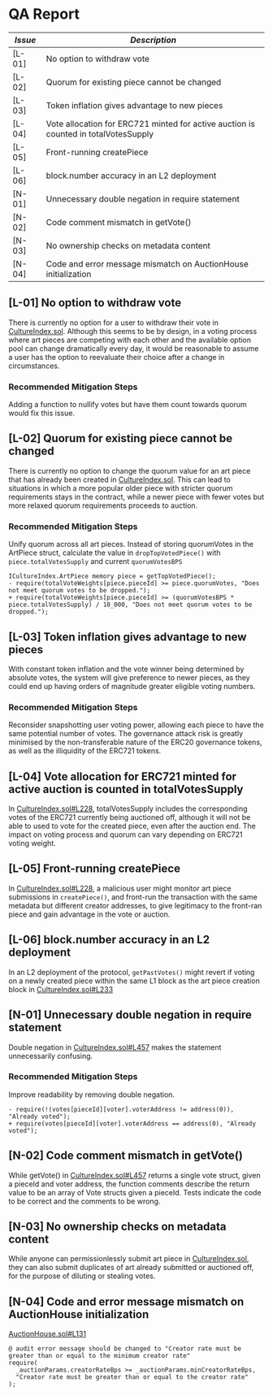 # QA Report

| *Issue* | *Description*                                                                  |
|---------|--------------------------------------------------------------------------------|
| [L-01]  | No option to withdraw vote                                                     |
| [L-02]  | Quorum for existing piece cannot be changed                                    |
| [L-03]  | Token inflation gives advantage to new pieces                                  |
| [L-04]  | Vote allocation for ERC721 minted for active auction is counted in totalVotesSupply                                                                           |
| [L-05]  | Front-running createPiece                                                      |
| [L-06]  | block.number accuracy in an L2 deployment                                      |
| [N-01]  | Unnecessary double negation in require statement                               |
| [N-02]  | Code comment mismatch in getVote()                                             |
| [N-03]  | No ownership checks on metadata content                                        |
| [N-04]  | Code and error message mismatch on AuctionHouse initialization                 |

## [L-01] No option to withdraw vote

There is currently no option for a user to withdraw their vote in [CultureIndex.sol](https://github.com/code-423n4/2023-12-revolutionprotocol/blob/d42cc62b873a1b2b44f57310f9d4bbfdd875e8d6/packages/revolution/src/CultureIndex.sol). Although this seems to be by design, in a voting process where art pieces are competing with each other and the available option pool can change dramatically every day, it would be reasonable to assume a user has the option to reevaluate their choice after a change in circumstances.

### **Recommended Mitigation Steps**

Adding a function to nullify votes but have them count towards quorum would fix this issue.

## [L-02] Quorum for existing piece cannot be changed

There is currently no option to change the quorum value for an art piece that has already been created in [CultureIndex.sol](https://github.com/code-423n4/2023-12-revolutionprotocol/blob/d42cc62b873a1b2b44f57310f9d4bbfdd875e8d6/packages/revolution/src/CultureIndex.sol). This can lead to situations in which a more popular older piece with stricter quorum requirements stays in the contract, while a newer piece with fewer votes but more relaxed quorum requirements proceeds to auction.

### **Recommended Mitigation Steps**

Unify quorum across all art pieces. Instead of storing quorumVotes in the ArtPiece struct, calculate the value in ```dropTopVotedPiece()``` with ```piece.totalVotesSupply``` and current ```quorumVotesBPS```

```
ICultureIndex.ArtPiece memory piece = getTopVotedPiece();
- require(totalVoteWeights[piece.pieceId] >= piece.quorumVotes, "Does not meet quorum votes to be dropped.");
+ require(totalVoteWeights[piece.pieceId] >= (quorumVotesBPS * piece.totalVotesSupply) / 10_000, "Does not meet quorum votes to be dropped.");
```

## [L-03] Token inflation gives advantage to new pieces

With constant token inflation and the vote winner being determined by absolute votes, the system will give preference to newer pieces, as they could end up having orders of magnitude greater eligible voting numbers.

### **Recommended Mitigation Steps**

Reconsider snapshotting user voting power, allowing each piece to have the same potential number of votes. The governance attack risk is greatly minimised by the non-transferable nature of the ERC20 governance tokens, as well as the illiquidity of the ERC721 tokens.

## [L-04] Vote allocation for ERC721 minted for active auction is counted in totalVotesSupply

In [CultureIndex.sol#L228](https://github.com/code-423n4/2023-12-revolutionprotocol/blob/d42cc62b873a1b2b44f57310f9d4bbfdd875e8d6/packages/revolution/src/CultureIndex.sol#L228), totalVotesSupply includes the corresponding votes of the ERC721 currently being auctioned off, although it will not be able to used to vote for the created piece, even after the auction end. The impact on voting process and quorum can vary depending on ERC721 voting weight.

## [L-05] Front-running createPiece  

In [CultureIndex.sol#L228](https://github.com/code-423n4/2023-12-revolutionprotocol/blob/d42cc62b873a1b2b44f57310f9d4bbfdd875e8d6/packages/revolution/src/CultureIndex.sol#L209), a malicious user might monitor art piece submissions in ```createPiece()```, and front-run the transaction with the same metadata but different creator addresses, to give legitimacy to the front-ran piece and gain advantage in the vote or auction.

## [L-06] block.number accuracy in an L2 deployment

In an L2 deployment of the protocol, ```getPastVotes()``` might revert if voting on a newly created piece within the same L1 block as the art piece creation block in [CultureIndex.sol#L233](https://github.com/code-423n4/2023-12-revolutionprotocol/blob/d42cc62b873a1b2b44f57310f9d4bbfdd875e8d6/packages/revolution/src/CultureIndex.sol#L233)

## [N-01] Unnecessary double negation in require statement

Double negation in [CultureIndex.sol#L457](https://github.com/code-423n4/2023-12-revolutionprotocol/blob/d42cc62b873a1b2b44f57310f9d4bbfdd875e8d6/packages/revolution/src/CultureIndex.sol#L311) makes the statement unnecessarily confusing.

### **Recommended Mitigation Steps**

Improve readability by removing double negation.

```
- require(!(votes[pieceId][voter].voterAddress != address(0)), "Already voted");
+ require(votes[pieceId][voter].voterAddress == address(0), "Already voted");
```

## [N-02] Code comment mismatch in getVote()

While getVote() in [CultureIndex.sol#L457](https://github.com/code-423n4/2023-12-revolutionprotocol/blob/d42cc62b873a1b2b44f57310f9d4bbfdd875e8d6/packages/revolution/src/CultureIndex.sol#L457) returns a single vote struct, given a pieceId and voter address, the function comments describe the return value to be an array of Vote structs given a pieceId. Tests indicate the code to be correct and the comments to be wrong.

## [N-03] No ownership checks on metadata content

While anyone can permissionlessly submit art piece in [CultureIndex.sol](https://github.com/code-423n4/2023-12-revolutionprotocol/blob/d42cc62b873a1b2b44f57310f9d4bbfdd875e8d6/packages/revolution/src/CultureIndex.sol), they can also submit duplicates of art already submitted or auctioned off, for the purpose of diluting or stealing votes.

## [N-04] Code and error message mismatch on AuctionHouse initialization

[AuctionHouse.sol#L131](https://github.com/code-423n4/2023-12-revolutionprotocol/blob/d42cc62b873a1b2b44f57310f9d4bbfdd875e8d6/packages/revolution/src/AuctionHouse.sol#L131)

```
@ audit error message should be changed to "Creator rate must be greater than or equal to the minimum creator rate"
require(
  _auctionParams.creatorRateBps >= _auctionParams.minCreatorRateBps,
  "Creator rate must be greater than or equal to the creator rate"
);
```
